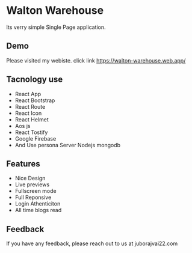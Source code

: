 
# Walton Warehouse

Its verry simple  Single Page application. 


## Demo

Please visited my webiste. click link https://walton-warehouse.web.app/




## Tacnology use


- React App
- React Bootstrap
- React Route
- React Icon
- React Helmet
- Aos js
- React Tostify
- Google Firebase
- And Use persona Server Nodejs mongodb


## Features

- Nice Design
- Live previews
- Fullscreen mode
- Full Reponsive
- Login Athenticiton
- All time blogs read





## Feedback

If you have any feedback, please reach out to us at juborajvai22.com

